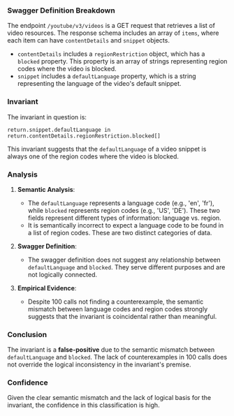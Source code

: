 ### Swagger Definition Breakdown

The endpoint `/youtube/v3/videos` is a GET request that retrieves a list of video resources. The response schema includes an array of `items`, where each item can have `contentDetails` and `snippet` objects. 

- `contentDetails` includes a `regionRestriction` object, which has a `blocked` property. This property is an array of strings representing region codes where the video is blocked.
- `snippet` includes a `defaultLanguage` property, which is a string representing the language of the video's default snippet.

### Invariant

The invariant in question is:

`return.snippet.defaultLanguage in return.contentDetails.regionRestriction.blocked[]`

This invariant suggests that the `defaultLanguage` of a video snippet is always one of the region codes where the video is blocked.

### Analysis

1. **Semantic Analysis**:
   - The `defaultLanguage` represents a language code (e.g., 'en', 'fr'), while `blocked` represents region codes (e.g., 'US', 'DE'). These two fields represent different types of information: language vs. region.
   - It is semantically incorrect to expect a language code to be found in a list of region codes. These are two distinct categories of data.

2. **Swagger Definition**:
   - The swagger definition does not suggest any relationship between `defaultLanguage` and `blocked`. They serve different purposes and are not logically connected.

3. **Empirical Evidence**:
   - Despite 100 calls not finding a counterexample, the semantic mismatch between language codes and region codes strongly suggests that the invariant is coincidental rather than meaningful.

### Conclusion

The invariant is a **false-positive** due to the semantic mismatch between `defaultLanguage` and `blocked`. The lack of counterexamples in 100 calls does not override the logical inconsistency in the invariant's premise.

### Confidence

Given the clear semantic mismatch and the lack of logical basis for the invariant, the confidence in this classification is high.
